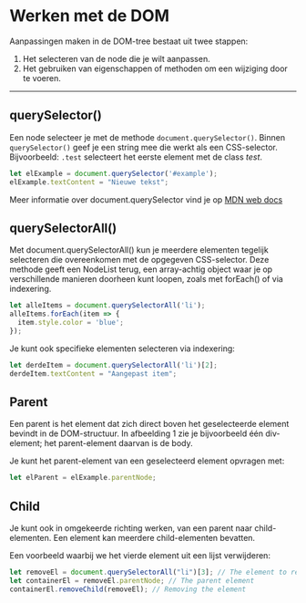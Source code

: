 # Werken met de DOM

Aanpassingen maken in de DOM-tree bestaat uit twee stappen:
1. Het selecteren van de node die je wilt aanpassen.
2. Het gebruiken van eigenschappen of methoden om een wijziging door te voeren.

---

## querySelector()
Een node selecteer je met de methode `document.querySelector()`. Binnen `querySelector()` geef je een string mee die werkt als een CSS-selector.  
Bijvoorbeeld: `.test` selecteert het eerste element met de class _test_.

```js
let elExample = document.querySelector('#example');
elExample.textContent = "Nieuwe tekst";
```

Meer informatie over document.querySelector vind je op [MDN web docs](https://developer.mozilla.org/en-US/docs/Web/API/Document/querySelector)

## querySelectorAll()

Met document.querySelectorAll() kun je meerdere elementen tegelijk selecteren die overeenkomen met de opgegeven CSS-selector.
Deze methode geeft een NodeList terug, een array-achtig object waar je op verschillende manieren doorheen kunt loopen, zoals met forEach() of via indexering.

```javascript
let alleItems = document.querySelectorAll('li');
alleItems.forEach(item => {
  item.style.color = 'blue';
});
```

Je kunt ook specifieke elementen selecteren via indexering:

```javascript
let derdeItem = document.querySelectorAll('li')[2];
derdeItem.textContent = "Aangepast item";
```

## Parent
Een parent is het element dat zich direct boven het geselecteerde element bevindt in de DOM-structuur.
In afbeelding 1 zie je bijvoorbeeld één div-element; het parent-element daarvan is de body.

Je kunt het parent-element van een geselecteerd element opvragen met:

```javascript
let elParent = elExample.parentNode;
```

## Child

Je kunt ook in omgekeerde richting werken, van een parent naar child-elementen.
Een element kan meerdere child-elementen bevatten.

Een voorbeeld waarbij we het vierde element uit een lijst verwijderen:

```javascript
let removeEl = document.querySelectorAll("li")[3]; // The element to remove
let containerEl = removeEl.parentNode; // The parent element
containerEl.removeChild(removeEl); // Removing the element
```

